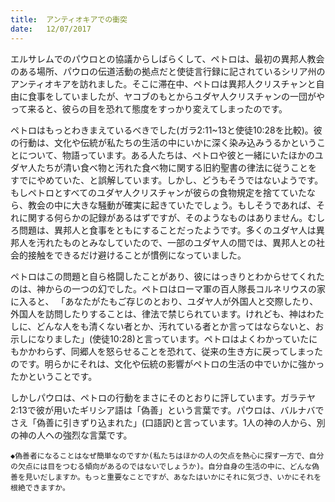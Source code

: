 ```yaml
---
title:  アンティオキアでの衝突
date:   12/07/2017
---
```


エルサレムでのパウロとの協議からしばらくして、ペトロは、最初の異邦人教会のある場所、パウロの伝道活動の拠点だと使徒言行録に記されているシリア州のアンティオキアを訪れました。そこに滞在中、ペトロは異邦人クリスチャンと自由に食事をしていましたが、ヤコブのもとからユダヤ人クリスチャンの一団がやって来ると、彼らの目を恐れて態度をすっかり変えてしまったのです。

ペトロはもっとわきまえているべきでした(ガラ2:11~13と使徒10:28を比較)。彼の行動は、文化や伝統が私たちの生活の中にいかに深く染み込みうるかということについて、物語っています。ある人たちは、ペトロや彼と一緒にいたほかのユダヤ人たちが清い食べ物と汚れた食べ物に関する旧約聖書の律法に従うことをすでにやめていた、と誤解しています。しかし、どうもそうではないようです。もしペトロとすべてのユダヤ人クリスチャンが彼らの食物規定を捨てていたなら、教会の中に大きな騒動が確実に起きていたでしょう。もしそうであれば、それに関する何らかの記録があるはずですが、そのようなものはありません。むしろ問題は、異邦人と食事をともにすることだったようです。多くのユダヤ人は異邦人を汚れたものとみなしていたので、一部のユダヤ人の間では、異邦人との社会的接触をできるだけ避けることが慣例になっていました。

ペトロはこの問題と自ら格闘したことがあり、彼にはっきりとわからせてくれたのは、神からの一つの幻でした。ペトロはローマ軍の百人隊長コルネリウスの家に入ると、
「あなたがたもご存じのとおり、ユダヤ人が外国人と交際したり、外国人を訪問したりすることは、律法で禁じられています。けれども、神はわたしに、どんな人をも清くない者とか、汚れている者とか言ってはならないと、お示しになりました」(使徒10:28)と言っています。ペトロはよくわかっていたにもかかわらず、同郷人を怒らせることを恐れて、従来の生き方に戻ってしまったのです。明らかにそれは、文化や伝統の影響がペトロの生活の中でいかに強かったかということです。

しかしパウロは、ペトロの行動をまさにそのとおりに評しています。ガラテヤ2:13で彼が用いたギリシア語は「偽善」という言葉です。パウロは、バルナバでさえ「偽善に引きずり込まれた」(口語訳)と言っています。1人の神の人から、別の神の人への強烈な言葉です。

`◆偽善者になることはなぜ簡単なのですか(私たちはほかの人の欠点を熱心に探す一方で、自分の欠点には目をつむる傾向があるのではないでしょうか)。自分自身の生活の中に、どんな偽善を見いだしますか。もっと重要なことですが、あなたはいかにそれに気づき、いかにそれを根絶できますか。`

